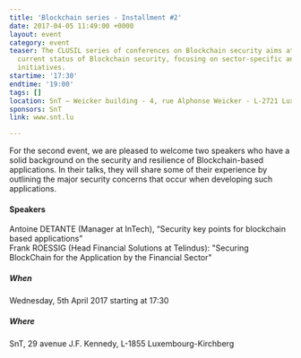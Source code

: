 ```yaml
---
title: 'Blockchain series - Installment #2'
date: 2017-04-05 11:49:00 +0000
layout: event
category: event
teaser: The CLUSIL series of conferences on Blockchain security aims at surveying
  current status of Blockchain security, focusing on sector-specific and national
  initiatives.
startime: '17:30'
endtime: '19:00'
tags: []
location: SnT – Weicker building - 4, rue Alphonse Weicker - L-2721 Luxembourg
sponsors: SnT
link: www.snt.lu

---
```

For the second event, we are pleased to welcome two speakers who have a solid background on the security and resilience of Blockchain-based applications. In their talks, they will share some of their experience by outlining the major security concerns that occur when developing such applications.

#### Speakers

Antoine DETANTE (Manager at InTech), “Security key points for blockchain based applications”  
Frank ROESSIG (Head Financial Solutions at Telindus): "Securing BlockChain for the Application by the Financial Sector"

##### When

Wednesday, 5th April 2017 starting at 17:30

##### Where

SnT, 29 avenue J.F. Kennedy, L-1855 Luxembourg-Kirchberg
